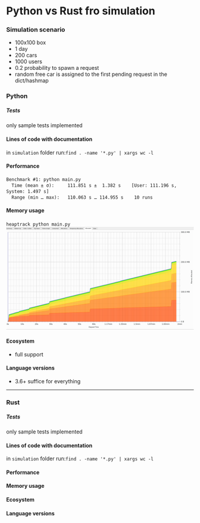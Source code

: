 # Python vs Rust fro simulation
### Simulation scenario
- 100x100 box
- 1 day
- 200 cars
- 1000 users
- 0.2 probability to spawn a request
- random free car is assigned to the first pending request in the dict/hashmap

### Python
##### Tests
only sample tests implemented

#### Lines of code with documentation
in `simulation` folder  run:`find . -name '*.py' | xargs wc -l`


#### Performance
```
Benchmark #1: python main.py
  Time (mean ± σ):     111.851 s ±  1.382 s    [User: 111.196 s, System: 1.497 s]
  Range (min … max):   110.063 s … 114.955 s    10 runs

```

#### Memory usage
`heaptrack python main.py`
![Memory allocation](python_memory.png "Allocated Heap")


#### Ecosystem
- full support

#### Language versions
- 3.6+ suffice for everything

----
### Rust
##### Tests
only sample tests implemented

#### Lines of code with documentation
in `simulation` folder  run:`find . -name '*.py' | xargs wc -l`


#### Performance


#### Memory usage


#### Ecosystem


#### Language versions
